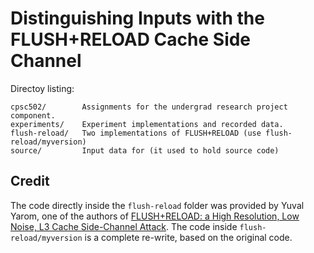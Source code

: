 Distinguishing Inputs with the FLUSH+RELOAD Cache Side Channel
===============================================================

Directoy listing:

```
cpsc502/        Assignments for the undergrad research project component.
experiments/    Experiment implementations and recorded data.
flush-reload/   Two implementations of FLUSH+RELOAD (use flush-reload/myversion)
source/         Input data for (it used to hold source code)
```

Credit
------

The code directly inside the `flush-reload` folder was provided by Yuval Yarom,
one of the authors of [FLUSH+RELOAD: a High Resolution, Low Noise, L3 Cache
Side-Channel Attack](https://eprint.iacr.org/2013/448.pdf). The code inside
`flush-reload/myversion` is a complete re-write, based on the original code.
